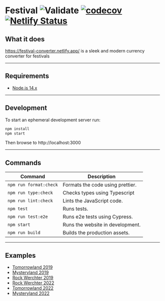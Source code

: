 # Festival ![Validate](https://github.com/7h1b0/festival/workflows/Validate/badge.svg) [![codecov](https://codecov.io/gh/7h1b0/festival/branch/master/graph/badge.svg?token=INA97QXW5D)](https://codecov.io/gh/7h1b0/festival) [![Netlify Status](https://api.netlify.com/api/v1/badges/32191849-dfc5-4285-b75d-4cbd831cfc2b/deploy-status)](https://app.netlify.com/sites/festival-converter/deploys)

## What it does

https://festival-converter.netlify.app/ is a sleek and modern currency converter for festivals

---

## Requirements

- [Node.js 14.x](https://nodejs.org/)

---

## Development

To start an ephemeral development server run:

```sh
npm install
npm start
```

Then browse to http://localhost:3000

---

## Commands

| Command                | Description                      |
| ---------------------- | -------------------------------- |
| `npm run format:check` | Formats the code using prettier. |
| `npm run type:check`   | Checks types using Typescript    |
| `npm run lint:check`   | Lints the JavaScript code.       |
| `npm test`             | Runs tests.                      |
| `npm run test:e2e`     | Runs e2e tests using Cypress.    |
| `npm start`            | Runs the website in development. |
| `npm run build`        | Builds the production assets.    |

---

## Examples

- [Tomorrowland 2019](https://festival-converter.netlify.app/?name=Tomorrowland+2019&currency=Pearl&eur=16&value=10)
- [Mysteryland 2019](https://festival-converter.netlify.app/?name=Mysteryland&currency=Token&eur=15&value=5)
- [Rock Werchter 2019](https://festival-converter.netlify.app/?name=Rock+Werchter&currency=Voucher&eur=55&value=20)
- [Rock Werchter 2022](https://festival-converter.netlify.app/?name=Rock+Werchter+2022&currency=Voucher&eur=35&value=10)
- [Tomorrowland 2022](https://festival-converter.netlify.app/?name=Tomorrowland+2022&currency=Pearl&eur=20&value=12)
- [Mysteryland 2022](https://festival-converter.netlify.app/?name=Tomorrowland+2022&currency=Pearl&eur=16&value=4.5)
